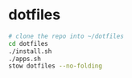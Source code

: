 # dotfiles

```sh
# clone the repo into ~/dotfiles
cd dotfiles
./install.sh
./apps.sh
stow dotfiles --no-folding
```

